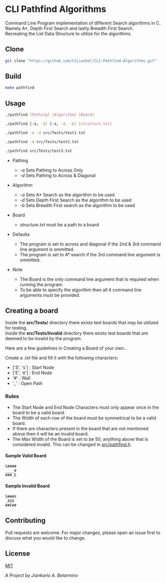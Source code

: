 # CLI Pathfind Algorithms

Command Line Program implementation of different Search algorithms in C.<br />
Namely A\*, Depth First Search and lastly Breadth First Search.<br />
Recreating the List Data Structure to utilize for the algorithms.<br />

## Clone

```bash
git clone "https://github.com/CSjianbel/CLI-Pathfind-Algorithms.git"
```

## Build

```bash
make pathfind
```

## Usage

```bash
./pathfind [Pathing] [Algorithm] [Board]

./pathfind [-a, -d] [-a, -d, -b] [structure.txt]

./pathfind -a -d src/Tests/test1.txt

./pathfind -d src/Tests/test2.txt

./pathfind src/Tests/test3.txt
```

- Pathing

  - _-a_ Sets Pathing to Across Only
  - _-d_ Sets Pathing to Across & Diagonal

- Algorithm

  - _-a_ Sets A\* Search as the algorithm to be used
  - _-d_ Sets Depth First Search as the algorithm to be used
  - _-b_ Sets Breadth First search as the algorithm to be used

- Board

  - _structure.txt_ must be a path to a board

- Defaults

  - The program is set to across and diagonal if the 2nd & 3rd command line argument is ommitted.
  - The program is set to A\* search if the 3rd command line argument is ommitted.

- Note

  - The Board is the only command line argument that is required when running the program.
  - To be able to specify the algorithm then all 4 command line arguments must be provided.

## Creating a board

Inside the **src/Tests/** directory there exists test boards that may be utilized for testing.<br />
Inside the **src/Tests/Invalid** directory there exists test boards that are deemed to be invalid by the program.<br />

Here are a few guidelines in Creating a Board of your own...<br />

Create a _.txt_ file and fill it with the following characters:<br />

- ['S', 's'] : Start Node
- ['E', 'e'] : End Node
- '#' : Wall
- '\_' : Open Path

### Rules

- The Start Node and End Node Characters must only appear once in the board to be a valid board.<br />
- The Width of each row of the board must be symmetrical to be a valid board.<br />
- If there are characters present in the board that are not mentioned above then it will be an invalid board.<br />
- The Max Width of the Board is set to be 50, anything above that is considered invalid. This can be changed in <u>src/pathfind.h</u>.<br />

#### Sample Valid Board

```
S####
____#
###_E
```

#### Sample Invalid Board

```
S###X
_ASD
##E##
```

## Contributing

Pull requests are welcome. For major changes, please open an issue first to discuss what you would like to change.

## License

[MIT](https://choosealicense.com/licenses/mit/)

_A Project by Jiankarlo A. Belarmino_
